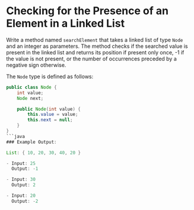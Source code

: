 # Checking for the Presence of an Element in a Linked List

Write a method named `searchElement` that takes a linked list of type `Node` and an integer as parameters. The method checks if the searched value is present in the linked list and returns its position if present only once, -1 if the value is not present, or the number of occurrences preceded by a negative sign otherwise.

The `Node` type is defined as follows:
```java
public class Node {
    int value;
    Node next;

    public Node(int value) {
        this.value = value;
        this.next = null;
    }
}
```java
### Example Output:

List: { 10, 20, 30, 40, 20 }

- Input: 25  
  Output: -1

- Input: 30  
  Output: 2

- Input: 20  
  Output: -2

